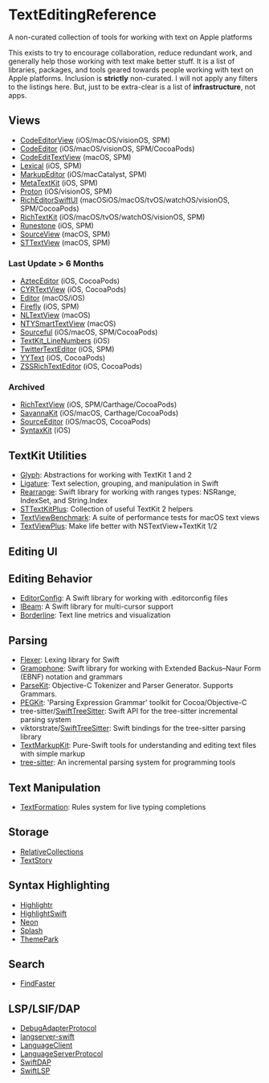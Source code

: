 # TextEditingReference
A non-curated collection of tools for working with text on Apple platforms

This exists to try to encourage collaboration, reduce redundant work, and generally help those working with text make better stuff. It is a list of libraries, packages, and tools geared towards people working with text on Apple platforms. Inclusion is **strictly** non-curated. I will not apply any filters to the listings here. But, just to be extra-clear is a list of **infrastructure**, not apps.

## Views

- [CodeEditorView](https://github.com/mchakravarty/CodeEditorView) (iOS/macOS/visionOS, SPM)
- [CodeEditor](https://github.com/ZeeZide/CodeEditor) (iOS/macOS/visionOS, SPM/CocoaPods)
- [CodeEditTextView](https://github.com/CodeEditApp/CodeEditTextView) (macOS, SPM)
- [Lexical](https://github.com/facebook/lexical-ios) (iOS, SPM)
- [MarkupEditor](https://github.com/stevengharris/MarkupEditor) (iOS/macCatalyst, SPM)
- [MetaTextKit](https://github.com/TwidereProject/MetaTextKit) (iOS, SPM)
- [Proton](https://github.com/rajdeep/proton) (iOS/visionOS, SPM)
- [RichEditorSwiftUI](https://github.com/canopas/rich-editor-swiftui) (macOSiOS/macOS/tvOS/watchOS/visionOS, SPM/CocoaPods)
- [RichTextKit](https://github.com/danielsaidi/RichTextKit) (iOS/macOS/tvOS/watchOS/visionOS, SPM)
- [Runestone](https://github.com/simonbs/Runestone) (iOS, SPM)
- [SourceView](https://github.com/ChimeHQ/SourceView) (macOS, SPM)
- [STTextView](https://github.com/krzyzanowskim/STTextView) (macOS, SPM)

### Last Update > 6 Months

- [AztecEditor](https://github.com/wordpress-mobile/AztecEditor-iOS) (iOS, CocoaPods)
- [CYRTextView](https://github.com/illyabusigin/CYRTextView) (iOS, CocoaPods)
- [Editor](https://github.com/mmackh/Editor) (macOS/iOS)
- [Firefly](https://github.com/ActuallyTaylor/Firefly) (iOS, SPM)
- [NLTextView](https://github.com/srijs/NLTextView) (macOS)
- [NTYSmartTextView](https://github.com/naoty/NTYSmartTextView) (macOS)
- [Sourceful](https://github.com/twostraws/Sourceful) (iOS/macOS, SPM/CocoaPods)
- [TextKit_LineNumbers](https://github.com/alldritt/TextKit_LineNumbers) (iOS)
- [TwitterTextEditor](https://github.com/twitter/TwitterTextEditor) (iOS, SPM)
- [YYText](https://github.com/ibireme/YYText) (iOS, CocoaPods)
- [ZSSRichTextEditor](https://github.com/nnhubbard/ZSSRichTextEditor) (iOS, CocoaPods)

### Archived

- [RichTextView](https://github.com/tophat/RichTextView) (iOS, SPM/Carthage/CocoaPods)
- [SavannaKit](https://github.com/louisdh/savannakit) (iOS/macOS, Carthage/CocoaPods)
- [SourceEditor](https://github.com/louisdh/source-editor) (iOS/macOS, CocoaPods)
- [SyntaxKit](https://github.com/palle-k/SyntaxKit) (iOS)

## TextKit Utilities

- [Glyph](https://github.com/ChimeHQ/Glyph): Abstractions for working with TextKit 1 and 2
- [Ligature](https://github.com/ChimeHQ/Ligature): Text selection, grouping, and manipulation in Swift
- [Rearrange](https://github.com/ChimeHQ/Rearrange): Swift library for working with ranges types: NSRange, IndexSet, and String.Index
- [STTextKitPlus](https://github.com/krzyzanowskim/STTextKitPlus): Collection of useful TextKit 2 helpers
- [TextViewBenchmark](https://github.com/ChimeHQ/TextViewBenchmark): A suite of performance tests for macOS text views
- [TextViewPlus](https://github.com/ChimeHQ/TextViewPlus): Make life better with NSTextView+TextKit 1/2

## Editing UI

## Editing Behavior

- [EditorConfig](https://github.com/ChimeHQ/EditorConfig): A Swift library for working with .editorconfig files
- [IBeam](https://github.com/ChimeHQ/IBeam): A Swift library for multi-cursor support
- [Borderline](https://github.com/chimeHQ/Borderline): Text line metrics and visualization

## Parsing

- [Flexer](https://github.com/ChimeHQ/Flexer): Lexing library for Swift
- [Gramophone](https://github.com/ChimeHQ/Gramophone): Swift library for working with Extended Backus–Naur Form (EBNF) notation and grammars
- [ParseKit](https://github.com/itod/parsekit): Objective-C Tokenizer and Parser Generator. Supports Grammars.
- [PEGKit](https://github.com/itod/pegkit): 'Parsing Expression Grammar' toolkit for Cocoa/Objective-C
- tree-sitter/[SwiftTreeSitter](https://github.com/tree-sitter/swift-tree-sitter): Swift API for the tree-sitter incremental parsing system
- viktorstrate/[SwiftTreeSitter](https://github.com/viktorstrate/swift-tree-sitter): Swift bindings for the tree-sitter parsing library
- [TextMarkupKit](https://github.com/bdewey/TextMarkupKit): Pure-Swift tools for understanding and editing text files with simple markup
- [tree-sitter](https://github.com/tree-sitter/tree-sitter): An incremental parsing system for programming tools

## Text Manipulation

- [TextFormation](https://github.com/ChimeHQ/TextFormation): Rules system for live typing completions

## Storage

- [RelativeCollections](https://github.com/ChimeHQ/RelativeCollections)
- [TextStory](https://github.com/ChimeHQ/TextStory)

## Syntax Highlighting

- [Highlightr](https://github.com/raspu/Highlightr)
- [HighlightSwift](https://github.com/appstefan/HighlightSwift)
- [Neon](https://github.com/ChimeHQ/Neon)
- [Splash](https://github.com/JohnSundell/Splash)
- [ThemePark](https://github.com/ChimeHQ/ThemePark)

## Search

- [FindFaster](https://github.com/Finnvoor/FindFaster)

## LSP/LSIF/DAP

- [DebugAdapterProtocol](https://github.com/ChimeHQ/DebugAdapterProtocol)
- [langserver-swift](https://github.com/RLovelett/langserver-swift)
- [LanguageClient](https://github.com/ChimeHQ/LanguageClient)
- [LanguageServerProtocol](https://github.com/ChimeHQ/LanguageServerProtocol)
- [SwiftDAP](https://github.com/noellee/SwiftDAP)
- [SwiftLSP](https://github.com/codeface-io/SwiftLSP)
